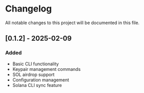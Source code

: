 # Changelog

All notable changes to this project will be documented in this file.

## [0.1.2] - 2025-02-09

### Added

- Basic CLI functionality
- Keypair management commands
- SOL airdrop support
- Configuration management
- Solana CLI sync feature
